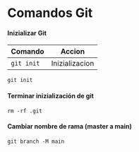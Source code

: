 # Comandos Git

#### Inizializar Git

| Comando              | Accion         | 
| -------------------- | :------------: |
| ```git init```       | Inizializacion |

```
git init
```

#### Terminar inizialización de git
```
rm -rf .git
```

#### Cambiar nombre de rama (master a main)
```
git branch -M main
```

